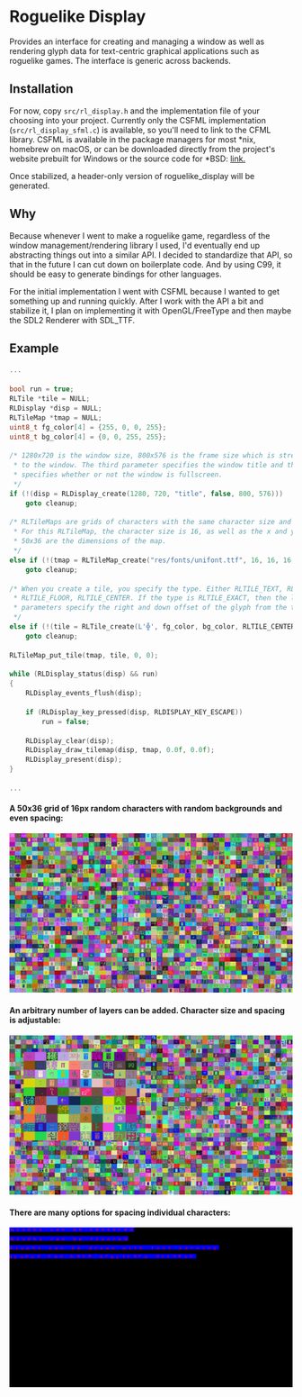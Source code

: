 # Roguelike Display

Provides an interface for creating and managing a window as well as rendering
glyph data for text-centric graphical applications such as roguelike games. The
interface is generic across backends.

## Installation

For now, copy `src/rl_display.h` and the implementation file of your choosing
into your project. Currently only the CSFML implementation
(`src/rl_display_sfml.c`) is available, so you'll need to link to the CFML
library. CSFML is available in the package managers for most \*nix, homebrew
on macOS, or can be downloaded directly from the project's website prebuilt for
Windows or the source code for \*BSD: [link.](https://www.sfml-dev.org/download/csfml/)

Once stabilized, a header-only version of roguelike_display will be generated.

## Why

Because whenever I went to make a roguelike game, regardless of the window
management/rendering library I used, I'd eventually end up abstracting things
out into a similar API. I decided to standardize that API, so that in the
future I can cut down on boilerplate code. And by using C99, it should be easy
to generate bindings for other languages.

For the initial implementation I went with CSFML because I wanted to get
something up and running quickly. After I work with the API a bit and
stabilize it, I plan on implementing it with OpenGL/FreeType and then maybe
the SDL2 Renderer with SDL\_TTF.

## Example

```c
...

bool run = true;
RLTile *tile = NULL;
RLDisplay *disp = NULL;
RLTileMap *tmap = NULL;
uint8_t fg_color[4] = {255, 0, 0, 255};
uint8_t bg_color[4] = {0, 0, 255, 255};

/* 1280x720 is the window size, 800x576 is the frame size which is stretched
 * to the window. The third parameter specifies the window title and the fourth
 * specifies whether or not the window is fullscreen.
 */
if (!(disp = RLDisplay_create(1280, 720, "title", false, 800, 576)))
    goto cleanup;

/* RLTileMaps are grids of characters with the same character size and spacing.
 * For this RLTileMap, the character size is 16, as well as the x and y spacing.
 * 50x36 are the dimensions of the map.
 */
else if (!(tmap = RLTileMap_create("res/fonts/unifont.ttf", 16, 16, 16, 50, 36)))
    goto cleanup;

/* When you create a tile, you specify the type. Either RLTILE_TEXT, RLTILE_EXACT,
 * RLTILE_FLOOR, RLTILE_CENTER. If the type is RLTILE_EXACT, then the last two
 * parameters specify the right and down offset of the glyph from the top-left.
 */
else if (!(tile = RLTile_create(L'╬', fg_color, bg_color, RLTILE_CENTER, 0.0f, 0.0f)))
    goto cleanup;

RLTileMap_put_tile(tmap, tile, 0, 0);

while (RLDisplay_status(disp) && run)
{
    RLDisplay_events_flush(disp);

    if (RLDisplay_key_pressed(disp, RLDISPLAY_KEY_ESCAPE))
        run = false;

    RLDisplay_clear(disp);
    RLDisplay_draw_tilemap(disp, tmap, 0.0f, 0.0f);
    RLDisplay_present(disp);
}

...
```

#### A 50x36 grid of 16px random characters with random backgrounds and even spacing:
![example output](res/images/example0.png?raw=true)

#### An arbitrary number of layers can be added. Character size and spacing is adjustable:
![example output](res/images/example1.png?raw=true)

#### There are many options for spacing individual characters:
![example output](res/images/example2.png?raw=true)
